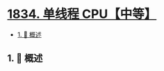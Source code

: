 # [1834. 单线程 CPU【中等】](https://github.com/Tdahuyou/TNotes.leetcode/tree/main/notes/1834.%20%E5%8D%95%E7%BA%BF%E7%A8%8B%20CPU%E3%80%90%E4%B8%AD%E7%AD%89%E3%80%91)

<!-- region:toc -->

- [1. 📝 概述](#1--概述)

<!-- endregion:toc -->

## 1. 📝 概述
